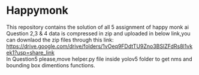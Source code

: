 # Happymonk
This repository contains the solution of all 5 assignment of happy monk ai <br>
Question 2,3 & 4 data is compressed in zip and uploaded in below link,you can downlaod the zip files through this link:<br>
https://drive.google.com/drive/folders/1vOeq9FDdtTU9Zno3BSlZFdRs8l1vkek1?usp=share_link<br>
In Question5 please,move helper.py file inside yolov5 folder to get nms and bounding box dimentions functions.
